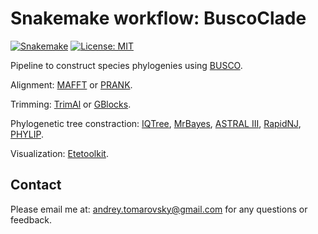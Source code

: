 # Snakemake workflow: BuscoClade

[![Snakemake](https://img.shields.io/badge/snakemake-≥6.1.0-brightgreen.svg)](https://snakemake.github.io)
[![License: MIT](https://img.shields.io/badge/License-MIT-yellow.svg)](https://opensource.org/licenses/MIT)

Pipeline to construct species phylogenies using [BUSCO](https://busco.ezlab.org/).

Alignment: [MAFFT](https://mafft.cbrc.jp/alignment/software/) or [PRANK](http://wasabiapp.org/software/prank/).

Trimming: [TrimAl](http://trimal.cgenomics.org/) or [GBlocks](https://academic.oup.com/mbe/article/17/4/540/1127654).

Phylogenetic tree constraction: [IQTree](http://www.iqtree.org/), [MrBayes](https://nbisweden.github.io/MrBayes/), [ASTRAL III](https://bmcbioinformatics.biomedcentral.com/articles/10.1186/s12859-018-2129-y), [RapidNJ](https://birc.au.dk/software/rapidnj), [PHYLIP](https://phylipweb.github.io/phylip/).

Visualization: [Etetoolkit](http://etetoolkit.org/).

## Contact

Please email me at: <andrey.tomarovsky@gmail.com> for any questions or feedback.

